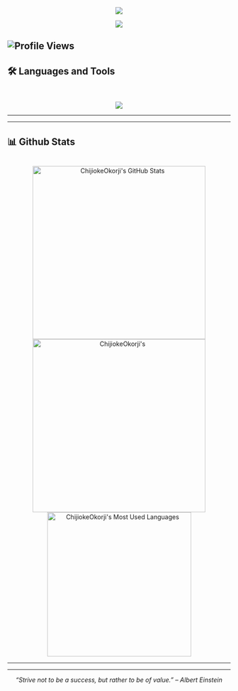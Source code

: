 <p align="center">
  <img src="https://capsule-render.vercel.app/api?type=waving&height=100&animation=fadeIn&color=gradient&section=header"/>
</p>
<p align="center">
  <img src="https://github.com/lucassmaragdiou/lucassmaragdiou/blob/main/coding-guy.gif?raw=true" />
</p>

![Profile Views](https://visitor-badge.laobi.icu/badge?page_id=lucassmaragdiou.lucassmaragdiou&title=Profile%20Views&color=0e75b6&style=flat-square)
---

## 🛠️ Languages and Tools

<br>

<p align="center">
  <img src="https://skillicons.dev/icons?i=python," />
</p>

<hr>

---

## 📊 Github Stats

<br>

<div align=center>
  <img width=390 src="https://github-readme-stats.vercel.app/api?username=lucassmaragdiou&theme=transparent&count_private=true&show_icons=true&rank_icon=github&locale=en" alt="ChijiokeOkorji's GitHub Stats" />
  <img width=390 src="https://github-readme-streak-stats.herokuapp.com/?user=lucassmaragdiou&theme=transparent&count_private=true&border_radius=10&locale=en" alt="ChijiokeOkorji's" />
  <img width=325 src="https://github-readme-stats.vercel.app/api/top-langs?username=lucassmaragdiou&theme=transparent&layout=donut&hide=css&langs_count=8&border_radius=10&show_icons=true&locale=en" alt="ChijiokeOkorji's Most Used Languages" />
</div>

<hr>

---

<!-- 🧠 Footer (Optional Quote or Motto) -->
<p align="center">
  <i>“Strive not to be a success, but rather to be of value.” – Albert Einstein</i>
</p>
